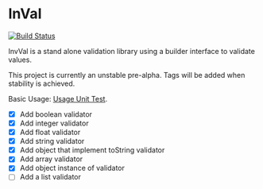 # InVal
[![Build Status](https://travis-ci.com/tfettig01/InVal.svg?branch=master)](https://travis-ci.com/tfettig01/InVal)

InvVal is a stand alone validation library using a builder interface to validate values.

This project is currently an unstable pre-alpha. Tags will be added when stability is achieved.

Basic Usage: [Usage Unit Test](https://github.com/tfettig01/InVal/blob/master/tests/BasicUsageTest.php).

- [x] Add boolean validator
- [x] Add integer validator
- [x] Add float validator
- [x] Add string validator
- [x] Add object that implement toString validator
- [x] Add array validator
- [x] Add object instance of validator
- [ ] Add a list validator
